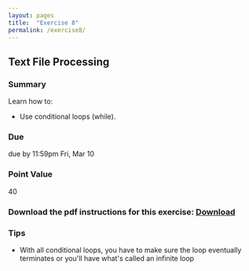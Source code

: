 ```yaml
---
layout: pages
title:  "Exercise 8"
permalink: /exercise8/
---
```


## Text File Processing

### Summary

Learn how to:

- Use conditional loops (while).

### Due
due by 11:59pm Fri, Mar 10

### Point Value
40

### Download the pdf instructions for this exercise: [Download](https://github.com/jeungsook/cs135/raw/master/exercises/pdf/CS%20135%20Spring%202017%20Exercise%20%238.pdf)

### Tips
- With all conditional loops, you have to make sure the loop eventually terminates or you'll have what's called an infinite loop

